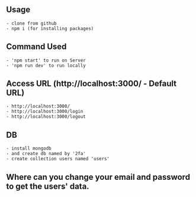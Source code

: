 ## Usage
    - clone from github
    - npm i (for installing packages)

## Command Used
    - 'npm start' to run on Server
    - 'npm run dev' to run locally

## Access URL (http://localhost:3000/ - Default URL)
    - http://localhost:3000/
    - http://localhost:3000/login
    - http://localhost:3000/logout
## DB
    - install mongodb
    - and create db named by '2fa'
    - create collection users named 'users'

## Where can you change your email and password to get the users' data.
